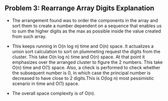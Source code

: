 ﻿## Problem 3: Rearrange Array Digits Explanation

- The arrangement found was to order the components in the array and sort them to create a number 
dependent on a sequence that enables us to sum the higher digits as the max as possible inside the value created from such array. 

 
- This keeps running in O(n log n) time and O(n) space. It actualizes a union sort calculation to sort on plummeting request the digits from the cluster. This take O(n log n) time and O(n) space. At that point it emphasizes over the arranged cluster to figure the 2 numbers. This take O(n) time and O(1) space. Also, a check is performed to check whether the subsequent number is 0, in which case the principal number is decreased to have close to 2 digits.This is O(log n) most pessimistic scenario in time and O(1) space.


- The overall space complexity is of O(n).
